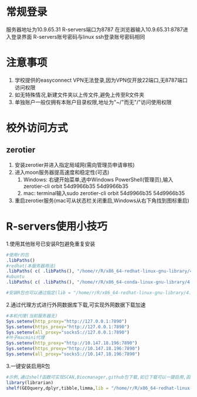 # 常规登录
服务器地址为10.9.65.31
R-servers端口为8787
在浏览器输入10.9.65.31:8787进入登录界面
R-servers账号密码与linux ssh登录账号密码相同

# 注意事项
1. 学校提供的easyconnect VPN无法登录,因为VPN仅开放22端口,无8787端口访问权限
2. 如无特殊情况,新建文件夹以上传文件,避免上传至R文件夹
3. 单独账户一般仅拥有本账户目录权限,地址为"~/"而无"/"访问使用权限

# 校外访问方式

## zerotier

1. 安装zerotier并进入指定局域网(需向管理员申请审核)
2. 进入moon服务器提高速度和稳定性(可选)
	1. Windows: 右键开始菜单,选中Windows PowerShell(管理员),输入zerotier-cli orbit 54d9966b35 54d9966b35
	2. mac: terminal输入sudo zerotier-cli orbit 54d9966b35 54d9966b35
3. 重启zerotier服务(mac可从状态栏关闭重启,Windows从右下角找到图标重启)

# R-servers使用小技巧

1.使用其他账号已安装R包避免重复安装

```R
#使用r的包
.libPaths()
#redhat(本服务器用法)
.libPaths( c( .libPaths(), "/home/r/R/x86_64-redhat-linux-gnu-library/4.1") )
#ubuntu
.libPaths( c( .libPaths(), "/home/r/R/x86_64-conda-linux-gnu-library/4.1") )

#安装R包也可以通过指定(lib = "/home/r/R/x86_64-redhat-linux-gnu-library/4.1")下载至r账户r包地址

```

2.通过代理方式进行外网数据库下载,可实现外网数据下载加速

```R
#本机代理(当前服务器无)
Sys.setenv(http_proxy="http://127.0.0.1:7890")
Sys.setenv(https_proxy="http://127.0.0.1:7890")
Sys.setenv(all_proxy="socks5://127.0.0.1:7890")
#叶子macmini代理
Sys.setenv(http_proxy="http://10.147.18.196:7890")
Sys.setenv(https_proxy="http://10.147.18.196:7890")
Sys.setenv(all_proxy="socks5://10.147.18.196:7890")
```

3.一键安装启用R包

```R
#示例,通过shelf函数可实现SCAN,Biocmanager,github包下载,如已下载可以一键启用,函数内无需双引号,可以","分割输入多参数
library(librarian)
shelf(GEOquery,dplyr,tibble,limma,lib = "/home/r/R/x86_64-redhat-linux-gnu-library/4.1")
```